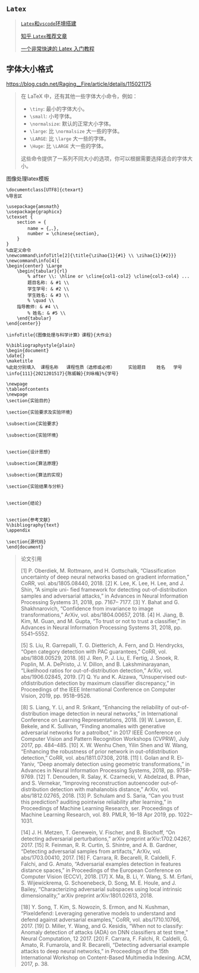 ## `Latex`

>[`Latex`和`vscode`环境搭建](https://www.bilibili.com/video/BV1ht4y197Nz/?spm_id_from=333.788.top_right_bar_window_history.content.click&vd_source=81d07727a431bd6b2d07b94e67a294fc)
>
>[知乎 `Latex`推荐文章](https://www.zhihu.com/question/24676172)
>
>[一个非常快速的 Latex 入门教程](https://www.bilibili.com/video/BV11h41127FD/?spm_id_from=333.337.search-card.all.click&vd_source=81d07727a431bd6b2d07b94e67a294fc)

## 字体大小格式

https://blog.csdn.net/Raging__Fire/article/details/115021175

>在 LaTeX 中，还有其他一些字体大小命令，例如：
>
>- `\tiny`: 最小的字体大小。
>- `\small`: 小号字体。
>- `\normalsize`: 默认的正常大小字体。
>- `\large`: 比 `\normalsize` 大一些的字体。
>- `\LARGE`: 比 `\large` 大一些的字体。
>- `\Huge`: 比 `\LARGE` 大一些的字体。
>
>这些命令提供了一系列不同大小的选项，你可以根据需要选择适合的字体大小。

图像处理latex模板

```la
\documentclass[UTF8]{ctexart}
%导言区

\usepackage{amsmath}
\usepackage{graphicx}
\ctexset {
    section = {
        name = {,、},
        number = \chinese{section},
    }
}
%自定义命令
\newcommand\infoTitle[2]{\title{\zihao{1}{#1} \\ \zihao{1}{#2}}}
\newcommand\info[4]{
\begin{center} \Large
	\begin{tabular}{rl}
		% after \\: \hline or \cline{col1-col2} \cline{col3-col4} ...
		题目名称: & #1 \\
		学生学号: & #2 \\
		学生姓名: & #3 \\
		% \quad \\
    指导教师: & #4 \\
		% 姓名: & #5 \\
	\end{tabular}
\end{center}}

\infoTitle{《图像处理与科学计算》课程}{大作业}

%\bibliographystyle{plain}
\begin{document}
\date{}
\maketitle
%此处分别填入  课程名称   课程性质（选修或必修）     实验题目    姓名   学号
\info{111}{2021201517}{陈威翰}{刘咏梅}%{学号}

\newpage
\tableofcontents
\newpage
\section{实验目的}
                                               
\section{实验要求及实验环境}

\subsection{实验要求}

\subsection{实验环境}


\section{设计思想}

\subsection{算法原理}

\subsection{算法的实现}

\section{实验结果与分析}


\section{结论}


\section{参考文献}
%\bibliography{text}
\appendix

\section{源代码}
\end{document}
```

>论文引用
>
>[1] P. Oberdiek, M. Rottmann, and H. Gottschalk, “Classification uncertainty of deep neural networks based
>on gradient information,” CoRR, vol. abs/1805.08440,
>2018.
>[2] K. Lee, K. Lee, H. Lee, and J. Shin, “A simple uni-
>fied framework for detecting out-of-distribution samples and adversarial attacks,” in Advances in Neural
>Information Processing Systems 31, 2018, pp. 7167–
>7177.
>[3] Y. Bahat and G. Shakhnarovich, “Confidence from
>invariance to image transformations,” ArXiv, vol.
>abs/1804.00657, 2018.
>[4] H. Jiang, B. Kim, M. Guan, and M. Gupta, “To trust or
>not to trust a classifier,” in Advances in Neural Information Processing Systems 31, 2018, pp. 5541–5552.
>
>[5] S. Liu, R. Garrepalli, T. G. Dietterich, A. Fern, and
>D. Hendrycks, “Open category detection with PAC
>guarantees,” CoRR, vol. abs/1808.00529, 2018.
>[6] J. Ren, P. J. Liu, E. Fertig, J. Snoek, R. Poplin, M. A.
>DePristo, J. V. Dillon, and B. Lakshminarayanan,
>“Likelihood ratios for out-of-distribution detection,”
>ArXiv, vol. abs/1906.02845, 2019.
>[7] Q. Yu and K. Aizawa, “Unsupervised out-ofdistribution detection by maximum classifier discrepancy,” in Proceedings of the IEEE International Conference on Computer Vision, 2019, pp. 9518–9526.
>
>[8] S. Liang, Y. Li, and R. Srikant, “Enhancing the reliability of out-of-distribution image detection in neural networks,” in International Conference on Learning Representations, 2018.
>[9] W. Lawson, E. Bekele, and K. Sullivan, “Finding
>anomalies with generative adversarial networks for a
>patrolbot,” in 2017 IEEE Conference on Computer Vision and Pattern Recognition Workshops (CVPRW),
>July 2017, pp. 484–485.
>[10] X. W. Wenhu Chen, Yilin Shen and W. Wang, “Enhancing the robustness of prior network in out-ofdistribution detection,” CoRR, vol. abs/1811.07308,
>2018.
>[11] I. Golan and R. El-Yaniv, “Deep anomaly detection using geometric transformations,” in Advances in Neural Information Processing Systems, 2018, pp. 9758–
>9769.
>[12] T. Denouden, R. Salay, K. Czarnecki, V. Abdelzad,
>B. Phan, and S. Vernekar, “Improving reconstruction
>autoencoder out-of-distribution detection with mahalanobis distance,” ArXiv, vol. abs/1812.02765, 2018.
>[13] P. Schulam and S. Saria, “Can you trust this prediction?
>auditing pointwise reliability after learning,” in Proceedings of Machine Learning Research, ser. Proceedings of Machine Learning Research, vol. 89. PMLR,
>16–18 Apr 2019, pp. 1022–1031.
>
>[14] J. H. Metzen, T. Genewein, V. Fischer, and
>B. Bischoff, “On detecting adversarial perturbations,”
>arXiv preprint arXiv:1702.04267, 2017.
>[15] R. Feinman, R. R. Curtin, S. Shintre, and A. B. Gardner, “Detecting adversarial samples from artifacts,”
>ArXiv, vol. abs/1703.00410, 2017.
>[16] F. Carrara, R. Becarelli, R. Caldelli, F. Falchi, and
>G. Amato, “Adversarial examples detection in features
>distance spaces,” in Proceedings of the European Conference on Computer Vision (ECCV), 2018.
>[17] X. Ma, B. Li, Y. Wang, S. M. Erfani, S. Wijewickrema, G. Schoenebeck, D. Song, M. E. Houle,
>and J. Bailey, “Characterizing adversarial subspaces
>using local intrinsic dimensionality,” arXiv preprint
>arXiv:1801.02613, 2018.
>
>[18] Y. Song, T. Kim, S. Nowozin, S. Ermon, and N. Kushman, “Pixeldefend: Leveraging generative models to
>understand and defend against adversarial examples,”
>CoRR, vol. abs/1710.10766, 2017.
>[19] D. Miller, Y. Wang, and G. Kesidis, “When not to classify: Anomaly detection of attacks (ADA) on DNN
>classifiers at test time,” Neural Computation, 12 2017.
>[20] F. Carrara, F. Falchi, R. Caldelli, G. Amato, R. Fumarola, and R. Becarelli, “Detecting adversarial example attacks to deep neural networks,” in Proceedings
>of the 15th International Workshop on Content-Based
>Multimedia Indexing. ACM, 2017, p. 38.

